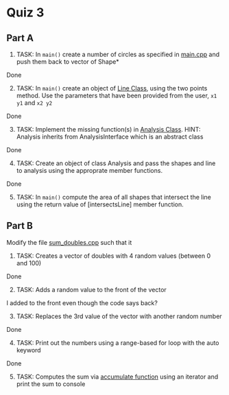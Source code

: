 Quiz 3
======

Part A
------

1) TASK: In `main()` create a number of circles as specified in [main.cpp](./a/main.cpp) and push them back to vector of Shape*

Done

2) TASK: In `main()` create an object of [Line Class](./a/line.cpp), using the two points method. Use the parameters that have been provided from the user, `x1 y1` and `x2 y2`

Done

3) TASK: Implement the missing function(s) in [Analysis Class](./a/analysis.cpp).
HINT: Analysis inherits from AnalysisInterface which is an abstract class

Done

4) TASK: Create an object of class Analysis and pass the shapes and line to analysis using the approprate member functions.

Done

5) TASK: In `main()` compute the area of all shapes that intersect the line using the return value of [intersectsLine] member function.

Part B
--------------------

Modify the file [sum_doubles.cpp](./b/sum_doubles.cpp) such that it

1) TASK: Creates a vector of doubles with 4 random values (between 0 and 100) 

Done

2) TASK: Adds a random value to the front of the vector

I added to the front even though the code says back?

3) TASK: Replaces the 3rd value of the vector with another random number

Done

4) TASK: Print out the numbers using a range-based for loop with the auto keyword 

Done

5) TASK: Computes the sum via [accumulate function](https://en.cppreference.com/w/cpp/algorithm/accumulate) using an iterator and print the sum to console

